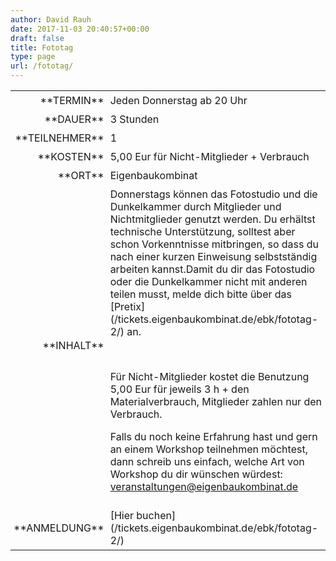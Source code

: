 ```yaml
---
author: David Rauh
date: 2017-11-03 20:40:57+00:00
draft: false
title: Fototag
type: page
url: /fototag/
---
```


<table >
<tbody >
<tr >

<td style="padding: 5px; width: 20%; text-align: right;" >**TERMIN**
</td>

<td style="padding: 5px; text-align: left;" >Jeden Donnerstag ab 20 Uhr
</td>
</tr>
<tr >

<td style="padding: 5px; width: 20%; text-align: right;" >**DAUER**
</td>

<td style="padding: 5px; text-align: left;" >3 Stunden
</td>
</tr>
<tr >

<td style="padding: 5px; width: 20%; text-align: right;" >**TEILNEHMER**
</td>

<td style="padding: 5px; text-align: left;" >1
</td>
</tr>
<tr >

<td style="padding: 5px; width: 20%; text-align: right;" >**KOSTEN**
</td>

<td style="padding: 5px; text-align: left;" >5,00 Eur für Nicht-Mitglieder + Verbrauch
</td>
</tr>
<tr >

<td style="padding: 5px; width: 20%; text-align: right;" >**ORT**
</td>

<td style="padding: 5px; text-align: left;" >Eigenbaukombinat
</td>
</tr>
<tr >

<td style="padding: 5px; width: 20%; text-align: right;" >**INHALT**
</td>

<td style="padding: 5px; text-align: left;" >Donnerstags können das Fotostudio und die Dunkelkammer durch Mitglieder und Nichtmitglieder genutzt werden. Du erhältst technische Unterstützung, solltest aber schon Vorkenntnisse mitbringen, so dass du nach einer kurzen Einweisung selbstständig arbeiten kannst.Damit du dir das Fotostudio oder die Dunkelkammer nicht mit anderen teilen musst, melde dich bitte über das [Pretix](/tickets.eigenbaukombinat.de/ebk/fototag-2/) an.


 




Für Nicht-Mitglieder kostet die Benutzung 5,00 Eur für jeweils 3 h + den Materialverbrauch, Mitglieder zahlen nur den Verbrauch.




Falls du noch keine Erfahrung hast und gern an einem Workshop teilnehmen möchtest, dann schreib uns einfach, welche Art von Workshop du dir wünschen würdest:  
[veranstaltungen@eigenbaukombinat.de]("mailto:veranstaltungen@eigenbaukombinat.de)



</td>
</tr>
<tr >

<td style="padding: 5px; width: 20%; text-align: right;" >**ANMELDUNG**
</td>

<td style="padding: 5px; text-align: left;" >[Hier buchen](/tickets.eigenbaukombinat.de/ebk/fototag-2/)
</td>
</tr>
</tbody>
</table>






